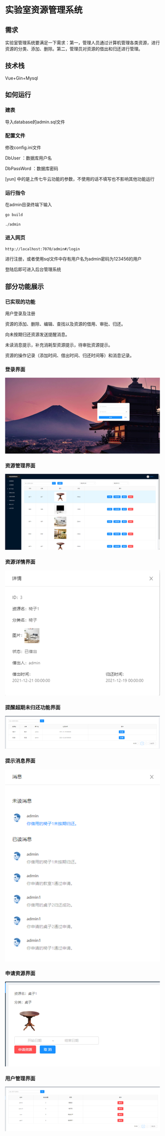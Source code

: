 # 实验室资源管理系统

## 需求
实验室管理系统要满足一下需求：第一，管理人员通过计算机管理各类资源，进行资源的分类、添加、删除。第二，管理员对资源的借出和归还进行管理。

## 技术栈

Vue+Gin+Mysql

## 如何运行

### 建表 

导入database的admin.sql文件

### 配置文件

修改config.ini文件

DbUser ：数据库用户名

DbPassWord ：数据库密码

[yun] 中的是上传七牛云功能的参数，不使用的话不填写也不影响其他功能运行

### 运行指令
在admin目录终端下输入

`go build`

`./admin`

### 进入网页
`http://localhost:7070/admin#/login`

进行注册，或者使用sql文件中存有用户名为admin密码为123456的用户

登陆后即可进入后台管理系统

## 部分功能展示
### 已实现的功能
用户登录及注册

资源的添加、删除、编辑、查找以及资源的借用、审批、归还。

向未按期归还资源发送提醒消息。

未读消息提示，补充消耗型资源提示，待审批资源提示。

资源的操作记录（添加时间、借出时间、归还时间等）和消息记录。
### 登录界面
![](static/readmepng/1.png)
### 资源管理界面
![](static/readmepng/2.png)
### 资源详情界面
![](static/readmepng/3.png)
### 提醒超期未归还功能界面
![](static/readmepng/5.png)
### 提示消息界面
![](static/readmepng/4.png)
### 申请资源界面
![](static/readmepng/6.png)
### 用户管理界面
![](static/readmepng/7.png)

